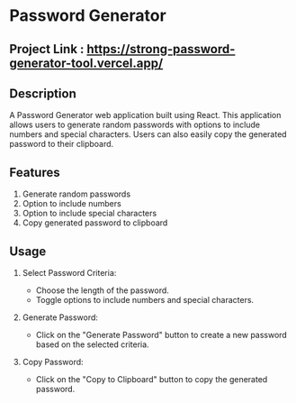 # Password Generator

## Project Link : https://strong-password-generator-tool.vercel.app/

## Description
A Password Generator web application built using React. This application allows users to generate random passwords with options to include numbers and special characters. Users can also easily copy the generated password to their clipboard.

## Features
1. Generate random passwords
2. Option to include numbers
3. Option to include special characters
4. Copy generated password to clipboard

## Usage
1. Select Password Criteria:
   * Choose the length of the password.
   * Toggle options to include numbers and special characters.

2. Generate Password:
   * Click on the "Generate Password" button to create a new password   based on the selected criteria.
   
3. Copy Password:
   * Click on the "Copy to Clipboard" button to copy the generated password.
